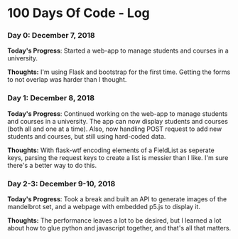 <!-- # 100 Days Of Code - Log

### Day 0: February 30, 2016 (Example 1)
##### (delete me or comment me out)

**Today's Progress**: Fixed CSS, worked on canvas functionality for the app.

**Thoughts:** I really struggled with CSS, but, overall, I feel like I am slowly getting better at it. Canvas is still new for me, but I managed to figure out some basic functionality.

**Link to work:** [Calculator App](http://www.example.com)

### Day 0: February 30, 2016 (Example 2)
##### (delete me or comment me out)

**Today's Progress**: Fixed CSS, worked on canvas functionality for the app.

**Thoughts**: I really struggled with CSS, but, overall, I feel like I am slowly getting better at it. Canvas is still new for me, but I managed to figure out some basic functionality.

**Link(s) to work**: [Calculator App](http://www.example.com)


### Day 1: June 27, Monday

**Today's Progress**: I've gone through many exercises on FreeCodeCamp.

**Thoughts** I've recently started coding, and it's a great feeling when I finally solve an algorithm challenge after a lot of attempts and hours spent.

**Link(s) to work**
1. [Find the Longest Word in a String](https://www.freecodecamp.com/challenges/find-the-longest-word-in-a-string)
2. [Title Case a Sentence](https://www.freecodecamp.com/challenges/title-case-a-sentence) -->

# 100 Days Of Code - Log

### Day 0: December 7, 2018

**Today's Progress**: Started a web-app to manage students and courses in a university.

**Thoughts:** I'm using Flask and bootstrap for the first time. Getting the forms to not overlap was harder than I thought.

### Day 1: December 8, 2018

**Today's Progress**: Continued working on the web-app to manage students and courses in a university. The app can now display students and courses (both all and one at a time). Also, now handling POST request to add new students and courses, but still using hard-coded data.

**Thoughts:** With flask-wtf encoding elements of a FieldList as seperate keys, parsing the request keys to create a list is messier than I like. I'm sure there's a better way to do this.


### Day 2-3: December 9-10, 2018

**Today's Progress**: Took a break and built an API to generate images of the mandelbrot set, and a webpage with embedded p5.js to display it.

**Thoughts:** The performance leaves a lot to be desired, but I learned a lot about how to glue python and javascript together, and that's all that matters.